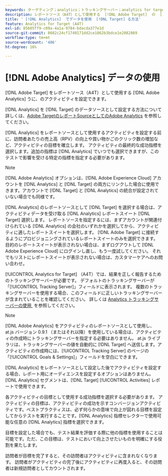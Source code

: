 ```yaml
---
keywords: ターゲティング；analytics；トラッキングサーバー；analytics for target;a4t
description: レポートソース（A4T）として使用する  [!DNL Adobe Target]  の  [!DNL Adobe Analytics]  アクティビティを設定する方法を説明します。
title: ' [!DNL Analytics]  でデータを使用  [!DNL Target] る方法'
feature: Analytics for Target (A4T)
exl-id: 85605ff9-c09a-4a1a-9784-bdacda377e1d
source-git-commit: 8682c24cf1740171dd2ce1862b3bdce1e2082869
workflow-type: tm+mt
source-wordcount: '486'
ht-degree: 16%

---
```


# [!DNL Adobe Analytics] データの使用

[!DNL Adobe Target] をレポートソース（A4T）として使用する [!DNL Adobe Analytics] うに、のアクティビティを設定できます。

[!DNL Analytics] を [!DNL Target] のデータソースとして設定する方法について詳しくは、[Adobe TargetのレポートSourceとしてのAdobe Analytics](/help/main/c-integrating-target-with-mac/a4t/a4t.md) を参照してください。

[!DNL Analytics] をレポートソースとして使用するアクティビティを設定する前に、訪問者あたりの売上高（RPV）の向上や買い物かごのクリック数の増加など、アクティビティの目標を確立します。 アクティビティの最終的な成功指標を選択します。追加の指標は [!DNL Analytics] でいつでも選択できますが、このテストで影響を受ける特定の指標を指定する必要があります。

>[!NOTE]
>
>[!DNL Adobe Analytics] オプションは、[!DNL Adobe Experience Cloud] アカウントを [!DNL Analytics] と [!DNL Target] の両方にリンクした場合に使用できます。アカウントで [!DNL Target] と [!DNL Analytics] の統合が設定されていない場合でも同様です。

[!DNL Analytics] のレポートソースとして [!DNL Target] を選択する場合は、アクティビティデータを受け取る [!DNL Analytics] レポートスイート [!DNL Target] 選択します。 レポートソースを指定するには、まずアカウントが関連付けられている [!DNL Analytics] の会社のいずれかを選択してから、アクティビティに適したレポートスイートを選択します。 [!DNL Adobe Target] に接続するようにプロビジョニングされているレポートスイートのみを選択できます。 目的のレポートスイートが表示されない場合は、まずログアウトして [!DNL Adobe Experience Cloud] にログインし直し、もう一度試してください。 それでもリストにレポートスイートが表示されない場合は、カスタマーケアへのお問い合わせ。

[!UICONTROL Analytics for Target] （A4T）では、結果を正しく報告するためのトラッキングサーバーが必要です。 デフォルトのトラッキングサーバーが「[!UICONTROL Tracking Server]」フィールドに表示されます。 複数のトラッキングサーバーを使用する場合、このフィールドに正しいトラッキングサーバーが含まれていることを確認してください。 詳しくは [Analytics トラッキングサーバーの使用 &#x200B;](/help/main/c-integrating-target-with-mac/a4t/analytics-tracking-server.md#task_72077BA7E93C4A65A715A18F32228823) を参照してください。

>[!NOTE]
>
>[!DNL Adobe Analytics] をアクティビティのレポートソースとして使用し、at.js バージョン 0.9.1 （またはそれ以降）を使用している場合は、アクティビティの作成時にトラッキングサーバーを指定する必要はありません。 at.js ライブラリは、トラッキングサーバーの値を自動的に [!DNL Target] へ送信します。アクティビティの作成時には、[!UICONTROL Tracking Server] のページの「[!UICONTROL Goals & Settings]」フィールドを空白にできます。

[!DNL Analytics] をレポートソースとして設定した後でアクティビティを設定する場合、レポート用にオーディエンスを設定するオプションはありません。 [!DNL Analytics] セグメントは、[!DNL Target] [!UICONTROL Activities] レポートで使用できます。

各アクティビティの目標として使用する成功指標を選択する必要があります。 アクティビティの目標は、アクティビティの成功を示すコンバージョンアクティビティです。ベストプラクティスは、必ず何らかの意味で向上が図れる目標を設定してからテストを実行することです。[!DNL Analytics] 指標セレクターで使用可能な任意の [!DNL Analytics] 指標を選択できます。

目標を設定した場合でも、テスト結果を評価する際に他の指標を使用することは可能です。ただ、この目標は、テストにおいて向上させたいものを明確にする役割を果たします。

訪問者が目標を完了すると、その訪問者はアクティビティに含まれなくなります。 訪問者がアクティビティの完了後にアクティビティに再度入ると、その訪問者は新規訪問者としてカウントされます。
